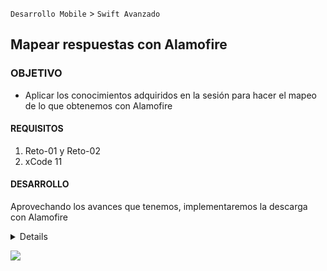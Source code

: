  
`Desarrollo Mobile` > `Swift Avanzado` 

	
## Mapear respuestas con Alamofire 

### OBJETIVO 

- Aplicar los conocimientos adquiridos en la sesión para hacer el mapeo de lo que obtenemos con Alamofire

#### REQUISITOS 

1. Reto-01 y Reto-02
2. xCode 11

#### DESARROLLO

Aprovechando los avances que tenemos, implementaremos la descarga con Alamofire


<details>
	Solucion
	
	Implementaremos los DTOs o Modelos a objetos que pueda interpretar correctamente Alamofire, una vez efectuado lo podremos  usar en nuestro proyecto
	
	
	
</details> 


![](S6-R3.png) 
